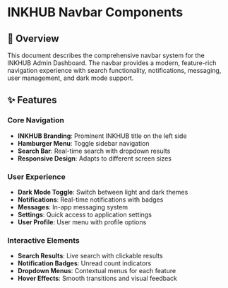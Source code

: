 # INKHUB Navbar Components

## 🎯 Overview

This document describes the comprehensive navbar system for the INKHUB Admin Dashboard. The navbar provides a modern, feature-rich navigation experience with search functionality, notifications, messaging, user management, and dark mode support.

## ✨ Features

### **Core Navigation**
- **INKHUB Branding**: Prominent INKHUB title on the left side
- **Hamburger Menu**: Toggle sidebar navigation
- **Search Bar**: Real-time search with dropdown results
- **Responsive Design**: Adapts to different screen sizes

### **User Experience**
- **Dark Mode Toggle**: Switch between light and dark themes
- **Notifications**: Real-time notifications with badges
- **Messages**: In-app messaging system
- **Settings**: Quick access to application settings
- **User Profile**: User menu with profile options

### **Interactive Elements**
- **Search Results**: Live search with clickable results
- **Notification Badges**: Unread count indicators
- **Dropdown Menus**: Contextual menus for each feature
- **Hover Effects**: Smooth transitions and visual feedback 